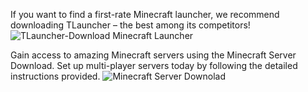If you want to find a first-rate Minecraft launcher, we recommend downloading TLauncher – the best among its competitors! ![TLauncher-Download Minecraft Launcher](https://tlauncher.org/en/)

Gain access to amazing Minecraft servers using the Minecraft Server Download. Set up multi-player servers today by following the detailed instructions provided.
![Minecraft Server Downolad](https://www.minecraft.net/en-us/download/server)